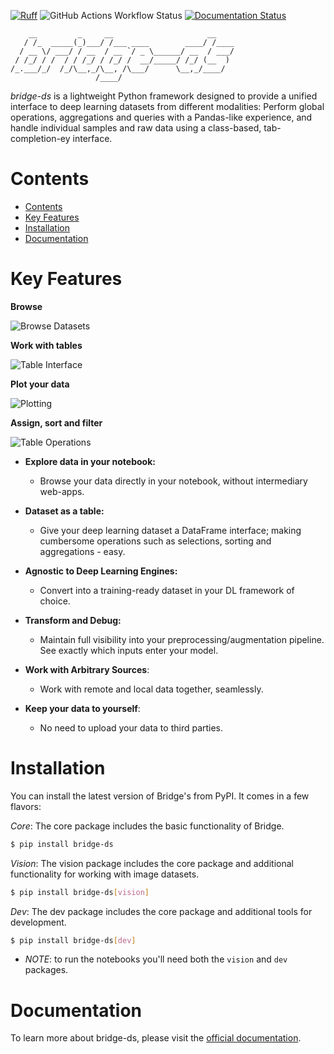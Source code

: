[![Ruff](https://img.shields.io/endpoint?url=https://raw.githubusercontent.com/astral-sh/ruff/main/assets/badge/v2.json)](https://github.com/astral-sh/ruff)
![GitHub Actions Workflow Status](https://img.shields.io/github/actions/workflow/status/guybuk/bridge-ds/python-package.yml)
[![Documentation Status](https://readthedocs.org/projects/bridge-ds/badge/?version=latest)](https://bridge-ds.readthedocs.io/en/latest/?badge=latest)


```
    __         _     __                     __    
   / /_  _____(_)___/ /___ ____        ____/ /____
  / __ \/ ___/ / __  / __ `/ _ \______/ __  / ___/
 / /_/ / /  / / /_/ / /_/ /  __/_____/ /_/ (__  ) 
/_.___/_/  /_/\__,_/\__, /\___/      \__,_/____/  
                   /____/                         
```

_bridge-ds_ is a lightweight Python framework designed to provide a
unified interface to deep learning datasets from different
modalities: Perform global operations, aggregations and queries
with a Pandas-like
experience, and handle individual samples and raw data using a
class-based, tab-completion-ey interface.



# Contents

<!-- TOC -->
* [Contents](#contents)
* [Key Features](#key-features)
* [Installation](#installation)
* [Documentation](#documentation)
<!-- TOC -->

# Key Features

**Browse**

![Browse Datasets](docs/gifs/browse.gif)

**Work with tables**

![Table Interface](docs/gifs/tables.gif)

**Plot your data**

![Plotting](docs/gifs/plot.gif)

**Assign, sort and filter**

![Table Operations](docs/gifs/do_stuff.gif)


* **Explore data in your notebook:**
    
    * Browse your data directly in your notebook, without
      intermediary web-apps.
* **Dataset as a table:**
    
    * Give your deep learning dataset a DataFrame
      interface; making
      cumbersome operations such as selections, sorting and
      aggregations - easy.
* **Agnostic to Deep Learning Engines:**
    * Convert into a training-ready dataset
      in your DL framework of choice.
* **Transform and Debug:**
    * Maintain full visibility into your
      preprocessing/augmentation pipeline. See exactly which
      inputs enter your model.
* **Work with Arbitrary Sources**:
    * Work with remote and local data together, seamlessly.
* **Keep your data to yourself**:
    * No need to upload your data to third parties.

# Installation

You can install the latest version of Bridge's from PyPI. It comes in a few flavors:

*Core*: The core package includes the basic functionality of Bridge.

```bash
$ pip install bridge-ds
```
*Vision*: The vision package includes the core package and additional functionality for working with image datasets.


```bash
$ pip install bridge-ds[vision]
```
*Dev*: The dev package includes the core package and additional tools for development.

```bash
$ pip install bridge-ds[dev]
```

* _NOTE_: to run the notebooks you'll need both the `vision` and `dev` packages.
# Documentation

To learn more about bridge-ds, please visit the [official documentation](https://bridge-ds.readthedocs.io/).